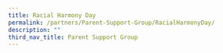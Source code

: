 ```yaml
---
title: Racial Harmony Day
permalink: /partners/Parent-Support-Group/RacialHarmonyDay/
description: ""
third_nav_title: Parent Support Group
---
```

